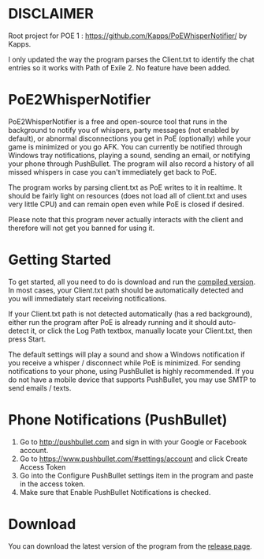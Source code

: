 DISCLAIMER
==================
Root project for POE 1 : https://github.com/Kapps/PoEWhisperNotifier/ by Kapps.

I only updated the way the program parses the Client.txt to identify the chat entries so it works with Path of Exile 2. No feature have been added.

PoE2WhisperNotifier
==================
PoE2WhisperNotifier is a free and open-source tool that runs in the background to notify you of whispers, party messages (not enabled by default), or abnormal disconnections you get in PoE (optionally) while your game is minimized or you go AFK. You can currently be notified through Windows tray notifications, playing a sound, sending an email, or notifying your phone through PushBullet. The program will also record a history of all missed whispers in case you can't immediately get back to PoE. 

The program works by parsing client.txt as PoE writes to it in realtime. It should be fairly light on resources (does not load all of client.txt and uses very little CPU) and can remain open even while PoE is closed if desired.

Please note that this program never actually interacts with the client and therefore will not get you banned for using it.

Getting Started
==================
To get started, all you need to do is download and run the [compiled version](https://github.com/Sephylias/PoE2WhisperNotifier/releases/tag/v3.0). In most cases, your Client.txt path should be automatically detected and you will immediately start receiving notifications.

If your Client.txt path is not detected automatically (has a red background), either run the program after PoE is already running and it should auto-detect it, or click the Log Path textbox, manually locate your Client.txt, then press Start.

The default settings will play a sound and show a Windows notification if you receive a whisper / disconnect while PoE is minimized.
For sending notifications to your phone, using PushBullet is highly recommended. If you do not have a mobile device that supports PushBullet, you may use SMTP to send emails / texts.

Phone Notifications (PushBullet)
==================
1. Go to http://pushbullet.com and sign in with your Google or Facebook account.
2. Go to https://www.pushbullet.com/#settings/account and click Create Access Token
3. Go into the Configure PushBullet settings item in the program and paste in the access token.
4. Make sure that Enable PushBullet Notifications is checked.

Download
==================
You can download the latest version of the program from the [release page](https://github.com/Sephylias/PoE2WhisperNotifier/releases/tag/v3.0).
